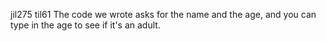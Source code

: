 jil275
til61
The code we wrote asks for the name and the age, and you can type in the age to see if it's an adult.